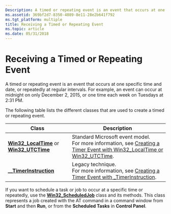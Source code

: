 ```yaml
---
Description: A timed or repeating event is an event that occurs at one specific time and date, or repeatedly at regular intervals. For example, an event can occur at midnight on only December 2, 2015, or one time each week on Tuesdays at 2:31 PM.
ms.assetid: 369bf2d7-8350-4089-8e11-28e2b641f792
ms.tgt_platform: multiple
title: Receiving a Timed or Repeating Event
ms.topic: article
ms.date: 05/31/2018
---
```


# Receiving a Timed or Repeating Event

A timed or repeating event is an event that occurs at one specific time and date, or repeatedly at regular intervals. For example, an event can occur at midnight on only December 2, 2015, or one time each week on Tuesdays at 2:31 PM.

The following table lists the different classes that are used to create a timed or repeating event.



| Class                                                                                            | Description                                                                                                                                                                                                         |
|--------------------------------------------------------------------------------------------------|---------------------------------------------------------------------------------------------------------------------------------------------------------------------------------------------------------------------|
| [**Win32\_LocalTime**](https://docs.microsoft.com/previous-versions/windows/desktop/wmitimepprov/win32-localtime) or [**Win32\_UTCTime**](https://docs.microsoft.com/previous-versions/windows/desktop/wmitimepprov/win32-utctime) | Standard Microsoft event model.<br/> For more information, see [Creating a Timer Event with Win32\_LocalTime or Win32\_UTCTime](creating-a-timer-event-with-win32-localtime-or-win32-utctime.md).<br/> |
| [**\_\_TimerInstruction**](--timerinstruction.md)                                               | Legacy technique.<br/> For more information, see [Creating a Timer Event with \_TimerInstruction](creating-a-timer-event-with---timerinstruction.md).<br/>                                             |



 

If you want to schedule a task or job to occur at a specific time or repeatedly, use the [**Win32\_ScheduledJob**](https://docs.microsoft.com/windows/desktop/CIMWin32Prov/win32-scheduledjob) class and its methods. This class represents a job created with the AT command in a command window from **Start** and then **Run**, or from the **Scheduled Tasks** in **Control Panel**.

 

 




